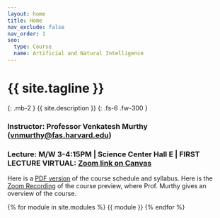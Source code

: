 ```yaml
---
layout: home
title: Home
nav_exclude: false
nav_order: 1
seo:
  type: Course
  name: Artificial and Natural Intelligence
---
```


# {{ site.tagline }}
{: .mb-2 }
{{ site.description }}
{: .fs-6 .fw-300 }

### Instructor: Professor Venkatesh Murthy  ([vnmurthy@fas.harvard.edu](mailto:vnmurthy@fas.harvard.edu))
### Lecture: M/W 3-4:15PM | Science Center Hall E |  **FIRST LECTURE VIRTUAL**:  [Zoom link on Canvas](https://canvas.harvard.edu/courses/97916/external_tools/71135)

Here is a [PDF version](https://canvas.harvard.edu/files/14162472/download?download_frd=1) of the course schedule and syllabus.
Here is the [Zoom Recording](https://harvard.hosted.panopto.com/Panopto/Pages/Viewer.aspx?id=ea20130f-9f05-40ee-835b-ae1d0145500a) of the course preview, where Prof. Murthy gives an overview of the course.

{% for module in site.modules %}
{{ module }}
{% endfor %}
